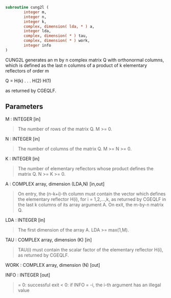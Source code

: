 ```fortran
subroutine cung2l (
        integer m,
        integer n,
        integer k,
        complex, dimension( lda, * ) a,
        integer lda,
        complex, dimension( * ) tau,
        complex, dimension( * ) work,
        integer info
)
```

CUNG2L generates an m by n complex matrix Q with orthonormal columns,
which is defined as the last n columns of a product of k elementary
reflectors of order m

Q  =  H(k) . . . H(2) H(1)

as returned by CGEQLF.

## Parameters
M : INTEGER [in]
> The number of rows of the matrix Q. M >= 0.

N : INTEGER [in]
> The number of columns of the matrix Q. M >= N >= 0.

K : INTEGER [in]
> The number of elementary reflectors whose product defines the
> matrix Q. N >= K >= 0.

A : COMPLEX array, dimension (LDA,N) [in,out]
> On entry, the (n-k+i)-th column must contain the vector which
> defines the elementary reflector H(i), for i = 1,2,...,k, as
> returned by CGEQLF in the last k columns of its array
> argument A.
> On exit, the m-by-n matrix Q.

LDA : INTEGER [in]
> The first dimension of the array A. LDA >= max(1,M).

TAU : COMPLEX array, dimension (K) [in]
> TAU(i) must contain the scalar factor of the elementary
> reflector H(i), as returned by CGEQLF.

WORK : COMPLEX array, dimension (N) [out]

INFO : INTEGER [out]
> = 0: successful exit
> < 0: if INFO = -i, the i-th argument has an illegal value
